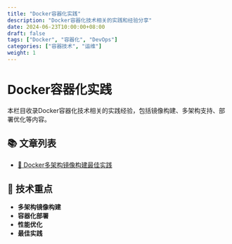 ```yaml
---
title: "Docker容器化实践"
description: "Docker容器化技术相关的实践和经验分享"
date: 2024-06-23T10:00:00+08:00
draft: false
tags: ["Docker", "容器化", "DevOps"]
categories: ["容器技术", "运维"]
weight: 1
---
```


# Docker容器化实践

本栏目收录Docker容器化技术相关的实践经验，包括镜像构建、多架构支持、部署优化等内容。

## 📚 文章列表

- [🐳 Docker多架构镜像构建最佳实践](./docker-image-build/)

## 🎯 技术重点

- **多架构镜像构建**
- **容器化部署**
- **性能优化**
- **最佳实践** 